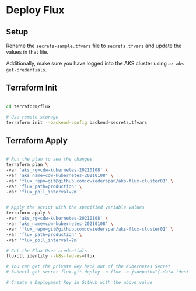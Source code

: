 # Deploy Flux

## Setup

Rename the `secrets-sample.tfvars` file to `secrets.tfvars` and update the values in that file.

Additionally, make sure you have logged into the AKS cluster using `az aks get-credentials`.

## Terraform Init

```bash

cd terraform/flux

# Use remote storage
terraform init --backend-config backend-secrets.tfvars

```

## Terraform Apply

```bash

# Run the plan to see the changes
terraform plan \
-var 'aks_rg=cdw-kubernetes-20210108' \
-var 'aks_name=cdw-kubernetes-20210108' \
-var 'flux_repo=git@github.com:cwiederspan/aks-flux-cluster01' \
-var 'flux_path=production' \
-var 'flux_poll_interval=2m'


# Apply the script with the specified variable values
terraform apply \
-var 'aks_rg=cdw-kubernetes-20210108' \
-var 'aks_name=cdw-kubernetes-20210108' \
-var 'flux_repo=git@github.com:cwiederspan/aks-flux-cluster01' \
-var 'flux_path=production' \
-var 'flux_poll_interval=2m'

# Get the Flux User credentials
fluxctl identity --k8s-fwd-ns=flux

# You can get the private key back out of the Kubernetes Secret
# kubectl get secret flux-git-deploy -n flux -o jsonpath="{.data.identity}" | base64 --decode

# Create a Deployment Key in GitHub with the above value

```

